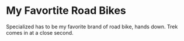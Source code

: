 # My Favortite Road Bikes
Specialized has to be my favorite brand of road bike, hands down.
Trek comes in at a close second.
